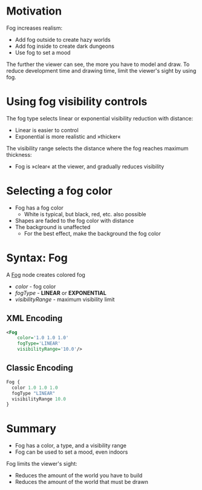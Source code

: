 Motivation
==========

Fog increases realism:

- Add fog outside to create hazy worlds
- Add fog inside to create dark dungeons
- Use fog to set a mood

The further the viewer can see, the more you have to model and draw. To reduce development time and drawing time, limit the viewer's sight by using fog.

Using fog visibility controls
=============================

The fog type selects linear or exponential visibility reduction with distance:

- Linear is easier to control
- Exponential is more realistic and »thicker«

The visibility range selects the distance where the fog reaches maximum thickness:

- Fog is »clear« at the viewer, and gradually reduces visibility

Selecting a fog color
=====================

- Fog has a fog color 
  - White is typical, but black, red, etc. also possible
- Shapes are faded to the fog color with distance
- The background is unaffected 
  - For the best effect, make the background the fog color

Syntax: Fog
===========

A [Fog](https://www.web3d.org/documents/specifications/19775-1/V3.3/Part01/components/enveffects.html#Fog) node creates colored fog

- *color* - fog color
- *fogType* - **LINEAR** or **EXPONENTIAL**
- *visibilityRange* - maximum visibility limit

XML Encoding
------------

```xml
<Fog
    color='1.0 1.0 1.0'
    fogType='LINEAR'
    visibilityRange='10.0'/>
```

Classic Encoding
----------------

```js
Fog {
  color 1.0 1.0 1.0
  fogType "LINEAR"
  visibilityRange 10.0
}
```

Summary
=======

- Fog has a color, a type, and a visibility range
- Fog can be used to set a mood, even indoors

Fog limits the viewer's sight:

- Reduces the amount of the world you have to build
- Reduces the amount of the world that must be drawn
